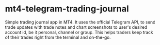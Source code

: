 # mt4-telegram-trading-journal
 Simple trading journal app in MT4. It uses the official Telegram API, to send trade updates with trade notes and chart screenshots to user's desired account id, be it personal, channel or group. This helps traders keep track of their trades right from the terminal and on-the-go.
